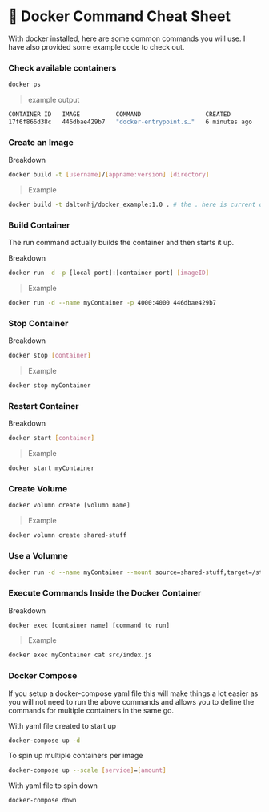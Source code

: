 # 🐳 Docker Command Cheat Sheet

With docker installed, here are some common commands you will use. I have also provided some example code to check out.

### Check available containers

```bash
docker ps
```

> example output

```bash
CONTAINER ID   IMAGE          COMMAND                  CREATED         STATUS         PORTS                    NAMES
17f6f866d38c   446dbae429b7   "docker-entrypoint.s…"   6 minutes ago   Up 6 minutes   0.0.0.0:8000->4000/tcp   festive_knuth
```

### Create an Image

Breakdown

```bash
docker build -t [username]/[appname:version] [directory]
```

> Example

```bash
docker build -t daltonhj/docker_example:1.0 . # the . here is current directory
```

### Build Container

The run command actually builds the container and then starts it up.

Breakdown

```bash
docker run -d -p [local port]:[container port] [imageID]
```

> Example

```bash
docker run -d --name myContainer -p 4000:4000 446dbae429b7
```

### Stop Container

Breakdown

```bash
docker stop [container]
```

> Example

```bash
docker stop myContainer
```

### Restart Container

Breakdown

```bash
docker start [container]
```

> Example

```bash
docker start myContainer
```

### Create Volume

```bash
docker volumn create [volumn name]
```

> Example

```bash
docker volumn create shared-stuff
```

### Use a Volumne

```bash
docker run -d --name myContainer --mount source=shared-stuff,target=/stuff -p 4000:4000 446dbae429b7
```

### Execute Commands Inside the Docker Container

Breakdown

```bash
docker exec [container name] [command to run]
```

> Example

```bash
docker exec myContainer cat src/index.js
```

### Docker Compose

If you setup a docker-compose yaml file this will make things a lot easier as you will not need to run the above commands and allows you to define the commands for multiple containers in the same go.

With yaml file created to start up

```bash
docker-compose up -d
```

To spin up multiple containers per image

```bash
docker-compose up --scale [service]=[amount]
```

With yaml file to spin down

```bash
docker-compose down
```
